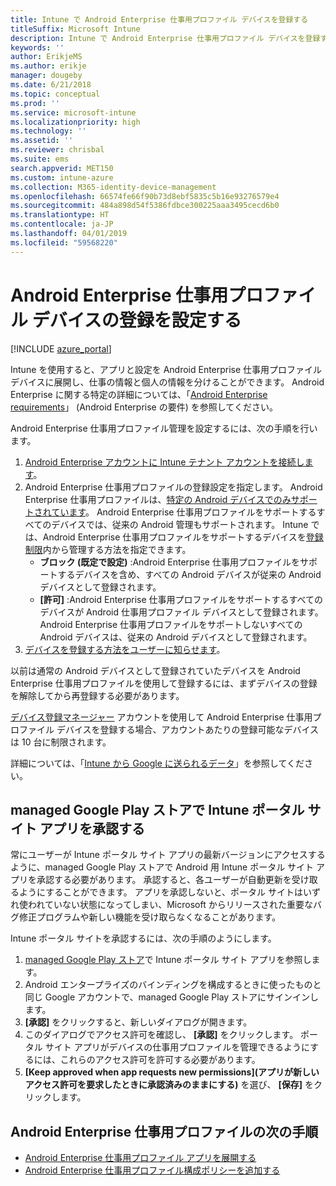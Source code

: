 ```yaml
---
title: Intune で Android Enterprise 仕事用プロファイル デバイスを登録する
titleSuffix: Microsoft Intune
description: Intune で Android Enterprise 仕事用プロファイル デバイスを登録する方法について説明します。
keywords: ''
author: ErikjeMS
ms.author: erikje
manager: dougeby
ms.date: 6/21/2018
ms.topic: conceptual
ms.prod: ''
ms.service: microsoft-intune
ms.localizationpriority: high
ms.technology: ''
ms.assetid: ''
ms.reviewer: chrisbal
ms.suite: ems
search.appverid: MET150
ms.custom: intune-azure
ms.collection: M365-identity-device-management
ms.openlocfilehash: 66574fe66f90b73d8ebf5835c5b16e93276579e4
ms.sourcegitcommit: 484a898d54f5386fdbce300225aaa3495cecd6b0
ms.translationtype: HT
ms.contentlocale: ja-JP
ms.lasthandoff: 04/01/2019
ms.locfileid: "59568220"
---
```

# <a name="set-up-enrollment-of-android-enterprise-work-profile-devices"></a>Android Enterprise 仕事用プロファイル デバイスの登録を設定する

[!INCLUDE [azure_portal](./includes/azure_portal.md)]

Intune を使用すると、アプリと設定を Android Enterprise 仕事用プロファイル デバイスに展開し、仕事の情報と個人の情報を分けることができます。 Android Enterprise に関する特定の詳細については、「[Android Enterprise requirements](https://support.google.com/work/android/answer/6174145?hl=en&ref_topic=6151012)」 (Android Enterprise の要件) を参照してください。

Android Enterprise 仕事用プロファイル管理を設定するには、次の手順を行います。

1. [Android Enterprise アカウントに Intune テナント アカウントを接続します](connect-intune-android-enterprise.md)。
2. Android Enterprise 仕事用プロファイルの登録設定を指定します。 Android Enterprise 仕事用プロファイルは、[特定の Android デバイスでのみサポートされています](https://support.google.com/work/android/answer/6174145?hl=en&ref_topic=6151012%20style=%22target=new_window%22)。 Android Enterprise 仕事用プロファイルをサポートするすべてのデバイスでは、従来の Android 管理もサポートされます。 Intune では、Android Enterprise 仕事用プロファイルをサポートするデバイスを[登録制限](enrollment-restrictions-set.md)内から管理する方法を指定できます。
    - **ブロック (既定で設定)** :Android Enterprise 仕事用プロファイルをサポートするデバイスを含め、すべての Android デバイスが従来の Android デバイスとして登録されます。
    - **[許可]** :Android Enterprise 仕事用プロファイルをサポートするすべてのデバイスが Android 仕事用プロファイル デバイスとして登録されます。 Android Enterprise 仕事用プロファイルをサポートしないすべての Android デバイスは、従来の Android デバイスとして登録されます。
3. [デバイスを登録する方法をユーザーに知らせます](/intune-user-help/enroll-your-device-in-intune-android)。


以前は通常の Android デバイスとして登録されていたデバイスを Android Enterprise 仕事用プロファイルを使用して登録するには、まずデバイスの登録を解除してから再登録する必要があります。

[デバイス登録マネージャー](device-enrollment-manager-enroll.md) アカウントを使用して Android Enterprise 仕事用プロファイル デバイスを登録する場合、アカウントあたりの登録可能なデバイスは 10 台に制限されます。

詳細については、「[Intune から Google に送られるデータ](data-intune-sends-to-google.md)」を参照してください。

## <a name="approve-the-company-portal-app-in-the-managed-google-play-store"></a>managed Google Play ストアで Intune ポータル サイト アプリを承認する

常にユーザーが Intune ポータル サイト アプリの最新バージョンにアクセスするように、managed Google Play ストアで Android 用 Intune ポータル サイト アプリを承認する必要があります。 承認すると、各ユーザーが自動更新を受け取るようにすることができます。 アプリを承認しないと、ポータル サイトはいずれ使われていない状態になってしまい、Microsoft からリリースされた重要なバグ修正プログラムや新しい機能を受け取らなくなることがあります。

Intune ポータル サイトを承認するには、次の手順のようにします。

1.  [managed Google Play ストア](https://play.google.com/work/apps/details?id=com.microsoft.windowsintune.companyportal)で Intune ポータル サイト アプリを参照します。
2.  Android エンタープライズのバインディングを構成するときに使ったものと同じ Google アカウントで、managed Google Play ストアにサインインします。
3.  **[承認]** をクリックすると、新しいダイアログが開きます。
4.  このダイアログでアクセス許可を確認し、 **[承認]** をクリックします。 ポータル サイト アプリがデバイスの仕事用プロファイルを管理できるようにするには、これらのアクセス許可を許可する必要があります。
5.  **[Keep approved when app requests new permissions]\(アプリが新しいアクセス許可を要求したときに承認済みのままにする\)** を選び、 **[保存]** をクリックします。

## <a name="next-steps-for-android-enterprise-work-profiles"></a>Android Enterprise 仕事用プロファイルの次の手順
- [Android Enterprise 仕事用プロファイル アプリを展開する](apps-add-android-for-work.md)
- [Android Enterprise 仕事用プロファイル構成ポリシーを追加する](device-profiles.md)
